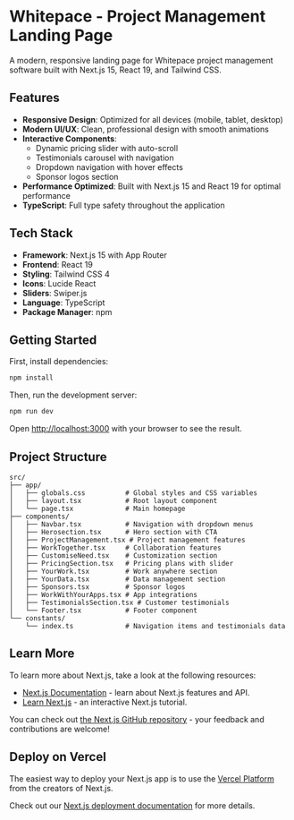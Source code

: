 # Whitepace - Project Management Landing Page

A modern, responsive landing page for Whitepace project management software built with Next.js 15, React 19, and Tailwind CSS.

## Features

- **Responsive Design**: Optimized for all devices (mobile, tablet, desktop)
- **Modern UI/UX**: Clean, professional design with smooth animations
- **Interactive Components**: 
  - Dynamic pricing slider with auto-scroll
  - Testimonials carousel with navigation
  - Dropdown navigation with hover effects
  - Sponsor logos section
- **Performance Optimized**: Built with Next.js 15 and React 19 for optimal performance
- **TypeScript**: Full type safety throughout the application

## Tech Stack

- **Framework**: Next.js 15 with App Router
- **Frontend**: React 19
- **Styling**: Tailwind CSS 4
- **Icons**: Lucide React
- **Sliders**: Swiper.js
- **Language**: TypeScript
- **Package Manager**: npm

## Getting Started

First, install dependencies:

```bash
npm install
```

Then, run the development server:

```bash
npm run dev
```

Open [http://localhost:3000](http://localhost:3000) with your browser to see the result.

## Project Structure

```
src/
├── app/
│   ├── globals.css          # Global styles and CSS variables
│   ├── layout.tsx           # Root layout component
│   └── page.tsx             # Main homepage
├── components/
│   ├── Navbar.tsx           # Navigation with dropdown menus
│   ├── Herosection.tsx      # Hero section with CTA
│   ├── ProjectManagement.tsx # Project management features
│   ├── WorkTogether.tsx     # Collaboration features
│   ├── CustomiseNeed.tsx    # Customization section
│   ├── PricingSection.tsx   # Pricing plans with slider
│   ├── YourWork.tsx         # Work anywhere section
│   ├── YourData.tsx         # Data management section
│   ├── Sponsors.tsx         # Sponsor logos
│   ├── WorkWithYourApps.tsx # App integrations
│   ├── TestimonialsSection.tsx # Customer testimonials
│   └── Footer.tsx           # Footer component
└── constants/
    └── index.ts             # Navigation items and testimonials data
```

## Learn More

To learn more about Next.js, take a look at the following resources:

- [Next.js Documentation](https://nextjs.org/docs) - learn about Next.js features and API.
- [Learn Next.js](https://nextjs.org/learn) - an interactive Next.js tutorial.

You can check out [the Next.js GitHub repository](https://github.com/vercel/next.js) - your feedback and contributions are welcome!

## Deploy on Vercel

The easiest way to deploy your Next.js app is to use the [Vercel Platform](https://vercel.com/new?utm_medium=default-template&filter=next.js&utm_source=create-next-app&utm_campaign=create-next-app-readme) from the creators of Next.js.

Check out our [Next.js deployment documentation](https://nextjs.org/docs/app/building-your-application/deploying) for more details.
